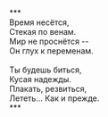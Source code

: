***<br />
Время несётся,<br />
Стекая по венам.<br />
Мир не проснётся --<br />
Он глух к переменам.<br />
<br />
Ты будешь биться,<br />
Кусая надежды.<br />
Плакать, резвиться,<br />
Лететь... Как и прежде.<br />
***<br />
<br />
